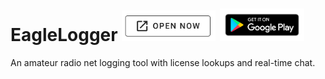 # EagleLogger <a href="https://eaglelogger.com" title="Open EagleLogger.com"><img src="https://github.com/kevashcraft/EagleLogger/raw/master/res/open-web.png?raw=true" width="150" /></a> <a href="https://play.google.com/store/apps/details?id=com.eaglelogger.app" title="EagleLogger on the Google Play Store"><img src="https://github.com/kevashcraft/EagleLogger/raw/master/res/play-store.png?raw=true" width="135" /></a> 
<!-- <a href=""><img src="https://github.com/kevashcraft/EagleLogger/raw/master/res/app-store.svg?raw=true" width="200" /></a> -->
An amateur radio net logging tool with license lookups and real-time chat.






